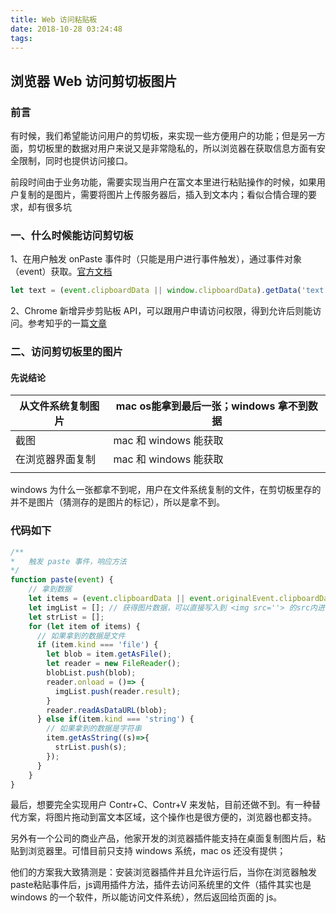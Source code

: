 ```yaml
---
title: Web 访问粘贴板
date: 2018-10-28 03:24:48
tags:
---
```


## 浏览器 Web 访问剪切板图片

### 前言

有时候，我们希望能访问用户的剪切板，来实现一些方便用户的功能；但是另一方面，剪切板里的数据对用户来说又是非常隐私的，所以浏览器在获取信息方面有安全限制，同时也提供访问接口。

前段时间由于业务功能，需要实现当用户在富文本里进行粘贴操作的时候，如果用户复制的是图片，需要将图片上传服务器后，插入到文本内；看似合情合理的要求，却有很多坑

### 一、什么时候能访问剪切板

1、在用户触发 onPaste 事件时（只能是用户进行事件触发），通过事件对象（event）获取。[官方文档](https://developer.mozilla.org/en-US/docs/Web/Events/paste) 

```javascript
let text = (event.clipboardData || window.clipboardData).getData('text');
```

2、Chrome 新增异步剪贴板 API，可以跟用户申请访问权限，得到允许后则能访问。参考知乎的一篇[文章](https://zhuanlan.zhihu.com/p/34698155)

### 二、访问剪切板里的图片

#### 先说结论

| 从文件系统复制图片 | mac os能拿到最后一张；windows 拿不到数据 |
| ------------------ | ---------------------------------------- |
| 截图               | mac 和 windows 能获取                    |
| 在浏览器界面复制   | mac 和 windows 能获取                    |
|                    |                                          |

windows 为什么一张都拿不到呢，用户在文件系统复制的文件，在剪切板里存的并不是图片（猜测存的是图片的标记），所以是拿不到。



### 代码如下

```javascript
/**
*	触发 paste 事件，响应方法
*/
function paste(event) {
    // 拿到数据
    let items = (event.clipboardData || event.originalEvent.clipboardData).items;
	let imgList = []; // 获得图片数据，可以直接写入到 <img src=''> 的src内进行展示 
    let strList = [];
    for (let item of items) {
      // 如果拿到的数据是文件
      if (item.kind === 'file') {
        let blob = item.getAsFile();
        let reader = new FileReader();
        blobList.push(blob);
        reader.onload = ()=> {
          imgList.push(reader.result);
        }
        reader.readAsDataURL(blob);
      } else if(item.kind === 'string') {
        // 如果拿到的数据是字符串
        item.getAsString((s)=>{
          strList.push(s);
        });
      }
    }
}
```



最后，想要完全实现用户 Contr+C、Contr+V 来发帖，目前还做不到。有一种替代方案，将图片拖动到富文本区域，这个操作也是很方便的，浏览器也都支持。



另外有一个公司的商业产品，他家开发的浏览器插件能支持在桌面复制图片后，粘贴到浏览器里。可惜目前只支持 windows 系统，mac os 还没有提供；

他们的方案我大致猜测是：安装浏览器插件并且允许运行后，当你在浏览器触发paste粘贴事件后，js调用插件方法，插件去访问系统里的文件（插件其实也是windows 的一个软件，所以能访问文件系统），然后返回给页面的 js。